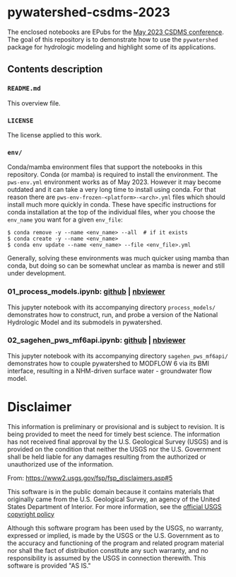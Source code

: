 # pywatershed-csdms-2023

The enclosed notebooks are EPubs for the [May 2023 CSDMS conference](https://csdms.colorado.edu/wiki/Form:Annualmeeting2023). 
The goal of this repository is to demonstrate how to use the `pywatershed` package for hydrologic modeling and highlight some of its applications.

## Contents description

### `README.md`
This overview file.

### `LICENSE`
The license applied to this work.

### `env/`
Conda/mamba environment files that support the notebooks in this repository. Conda (or mamba) is required to install the environment. The `pws-env.yml` environment works as of May 2023. However it may become outdated and it can take a very long time to install using conda. For that reason there are `pws-env-frozen-<platform>-<arch>.yml` files which should install much more quickly in conda. These have specific instructions for conda installation at the top of the individual files, wher you choose the `env_name` you want for a given `env_file`:
```
$ conda remove -y --name <env_name> --all  # if it exists
$ conda create -y --name <env_name>
$ conda env update --name <env_name> --file <env_file>.yml
```
Generally, solving these environments was much quicker using mamba than conda, but doing so can be somewhat unclear as mamba is newer and still under development. 


### 01_process_models.ipynb: [github](https://github.com/jmccreight/pywatershed-csdms-2023/blob/main/01_process_models.ipynb) | [nbviewer](https://nbviewer.org/github/jmccreight/pywatershed-csdms-2023/blob/main/01_process_models.ipynb)  
This jupyter notebook with its accompanying directory `process_models/` demonstrates how to construct, run, and probe a version of the National Hydrologic Model and its submodels in pywatershed.

### 02_sagehen_pws_mf6api.ipynb: [github](https://github.com/jmccreight/pywatershed-csdms-2023/blob/main/02_sagehen_pws_mf6api.ipynb) | [nbviewer](https://nbviewer.org/github/jmccreight/pywatershed-csdms-2023/blob/main/02_sagehen_pws_mf6api.ipynb)   
This jupyter notebook with its accompanying directory `sagehen_pws_mf6api/` demonstrates how to couple pywatershed to MODFLOW 6 via its BMI interface, resulting in a NHM-driven surface water - groundwater flow model.


Disclaimer
==========

This information is preliminary or provisional and is subject to revision. It is being provided to meet the need for timely best science. The information has not received final approval by the U.S. Geological Survey (USGS) and is provided on the condition that neither the USGS nor the U.S. Government shall be held liable for any damages resulting from the authorized or unauthorized use of the information.

From: https://www2.usgs.gov/fsp/fsp_disclaimers.asp#5

This software is in the public domain because it contains materials that originally came from the U.S. Geological Survey, an agency of the United States Department of Interior. For more information, see the [official USGS copyright policy](https://www.usgs.gov/information-policies-and-instructions/copyrights-and-credits "official USGS copyright policy")

Although this software program has been used by the USGS, no warranty, expressed or implied, is made by the USGS or the U.S. Government as to the accuracy and functioning of the program and related program material nor shall the fact of distribution constitute any such warranty, and no responsibility is assumed by the USGS in connection therewith.
This software is provided "AS IS."
